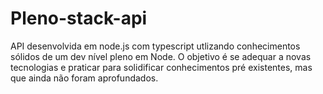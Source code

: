 # Pleno-stack-api
API desenvolvida em node.js com typescript utlizando conhecimentos sólidos de um dev nível pleno em Node. O objetivo é se adequar a novas tecnologias e praticar para solidificar conhecimentos pré existentes, mas que ainda não foram aprofundados.
